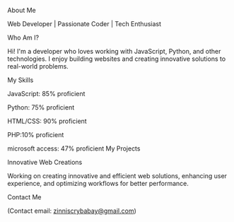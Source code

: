 About Me

Web Developer | Passionate Coder | Tech Enthusiast

Who Am I?

Hi! I'm a developer who loves working with JavaScript, Python, and other technologies. I enjoy building websites and creating innovative solutions to real-world problems.

My Skills

JavaScript: 85% proficient

Python: 75% proficient

HTML/CSS: 90% proficient

PHP:10% proficient

microsoft access: 47% proficient
My Projects

Innovative Web Creations

Working on creating innovative and efficient web solutions, enhancing user experience, and optimizing workflows for better performance.

Contact Me

(Contact email: zinniscrybabay@gmail.com)
